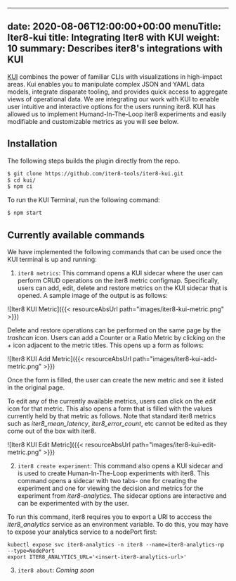 
---
date: 2020-08-06T12:00:00+00:00
menuTitle: Iter8-kui
title: Integrating Iter8 with KUI
weight: 10
summary: Describes iter8's integrations with KUI
---

[KUI](https://kui.tools) combines the power of familiar CLIs with visualizations in high-impact areas. Kui enables you to manipulate complex JSON and YAML data models, integrate disparate tooling, and provides quick access to aggregate views of operational data.
We are integrating our work with KUI to enable user intuitive and interactive options for the users running iter8. KUI has allowed us to implement Humand-In-The-Loop iter8 experiments and easily modifiable and customizable metrics as you will see below.

## Installation

The following steps builds the plugin directly from the repo.

```sh
$ git clone https://github.com/iter8-tools/iter8-kui.git
$ cd kui/
$ npm ci
```

To run the KUI Terminal, run the following command:

```sh
$ npm start
```

## Currently available commands

We have implemented the following commands that can be used once the KUI terminal is up and running:
1. `iter8 metrics`: This command opens a KUI sidecar where the user can perform CRUD operations on the iter8 metric configmap. Specifically, users can add, edit, delete and restore metrics on the KUI sidecar that is opened. A sample image of the output is as follows:

![Iter8 KUI Metric]({{< resourceAbsUrl path="images/iter8-kui-metric.png" >}})

Delete and restore operations can be performed on the same page by the _trashcan_ icon. Users can add a Counter or a Ratio Metric by clicking on the _+_ icon adjacent to the metric titles. This opens up a form as follows:

![Iter8 KUI Add Metric]({{< resourceAbsUrl path="images/iter8-kui-add-metric.png" >}})

Once the form is filled, the user can create the new metric and see it listed in the original page.

To edit any of the currently available metrics, users can click on the _edit_ icon for that metric. This also opens a form that is filled with the values currently held by that metric as follows. Note that standard iter8 metrics such as _iter8_mean_latency_, _iter8_error_count_, etc cannot be edited as they come out of the box with iter8.

![Iter8 KUI Edit Metric]({{< resourceAbsUrl path="images/iter8-kui-edit-metric.png" >}})

2. `iter8 create experiment`: This command also opens a KUI sidecar and is used to create Human-In-The-Loop experiments with iter8. This command opens a sidecar with two tabs- one for creating the experiment and one for viewing the decision and metrics for the experiment from _iter8-analytics_. The sidecar options are interactive and can be experimented with by the user.

To run this command, iter8 requires you to export a URl to acccess the _iter8_analytics_ service as an environment variable. To do this, you may have to expose your analytics service to a nodePort first:

```
kubectl expose svc iter8-analytics -n iter8 --name=iter8-analytics-np --type=NodePort
export ITER8_ANALYTICS_URL='<insert-iter8-analytics-url>'
```

3. `iter8 about`: _Coming soon_
